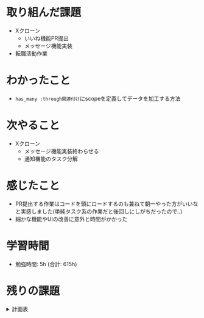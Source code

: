 # 取り組んだ課題 
+ Xクローン
  + いいね機能PR提出
  + メッセージ機能実装
+ 転職活動作業
# わかったこと 
+ `has_many :through関連付け`にscopeを定義してデータを加工する方法
# 次やること
+ Xクローン
  + メッセージ機能実装終わらせる
  + 通知機能のタスク分解
# 感じたこと
+ PR提出する作業はコードを頭にロードするのも兼ねて朝一やった方がいいなと実感しました(単純タスク系の作業だと後回しにしがちだったので..)
+ 細かな機能やUIの改善に意外と時間がかかった
# 学習時間  
+ 勉強時間: 5h (合計: 615h)

# 残りの課題
<details>
  <summary>計画表</summary>

  # Ruby on Rails

  ## ECサイト (2023-11-5~2024-1-2) done

  ## Xクローン (1ヶ月) ~2/15まで
  
  + メッセージ機能
  + 通知機能


  <!-- ================================================================ -->
  # 自動テスト

  ## テスト技法について学ぶ / 5h
  + `はじめてのソフトウェア技法 (Udemy)`の視聴

  ## Everyday Rails - RSpecによるRailsテスト入門 / 2d
  + `Everyday Rails - RSpecによるRailsテスト入門`読む 1d
  + Qiitaに内容をまとめる 1d 

  ## 自動テスト / 3d
  + `Xクローン`にRSpecでテストを追加する
    + 単体テスト
    + システムテスト (E2E)


  <!-- ================================================================ -->
  # JavaScript

  ## 初級 / 3h
  + `JS入門・完全コース/Youtube セイト先生`

  ## 中級
  + `JavaScript Primer`を読む 2d
    + Qiitaに内容をまとめる 3d
  + `JavaScriptでカレンダーを作る` 2d
  + `TODOリスト作成 ` 3d
    + Vanilla JSで作る/結構難しい...

  ## 上級 (一旦保留)



  <!-- ================================================================ -->
  # React

  ## 初級
  + React公式チュートリアル 3h
  + モダンJavaScriptの基礎から始める挫折しないためのReact入門 (Udemy) 7h

  ## 中級
  + Reactに入門した人のためのもっとReactが楽しくなるステップアップコース完全版 (Udemy) 8h
  + TODOリスト作成 3d
    + JS課題で作成したTODOリストをReactで作り替える


  ## 上級
  + 【Reactアプリ開発】3種類のReactアプリケーションを構築して、Reactの理解をさらに深めるステップアップ講座 (Udemy) 5h
  + ReactでTrelloクローンアプリケーションを作ってReactをマスターしよう！ (Udemy) 4h



  <!-- ================================================================ -->
  # Webセキュリティ 2d

  ## Railsセキュリティガイド - Railsガイド 3h

  ## 安全なウェブサイトの作り方PDF (115ページ) 1d

  ## CORS入門 Youtube/ShinCode 30m



  <!-- ================================================================ -->
  # SPA (シングルページアプリケーション)

  ## React on Rails】React と Rails を利用してTODOアプリを作成しよう (FarStep) 5h/1.5h

  ## 【Rails×React】UberEats風アプリを作りながら、SPA開発を学ぼう /20h

  ## SPA実践課題
  + RailsとReactでtwitterクローンを作る

  <!-- ================================================================ -->
  # 